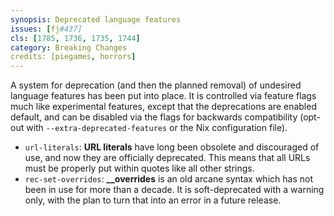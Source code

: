 ```yaml
---
synopsis: Deprecated language features
issues: [fj#437]
cls: [1785, 1736, 1735, 1744]
category: Breaking Changes
credits: [piegames, horrors]
---
```


A system for deprecation (and then the planned removal) of undesired language features has been put into place.
It is controlled via feature flags much like experimental features, except that the deprecations are enabled default,
and can be disabled via the flags for backwards compatibility (opt-out with `--extra-deprecated-features` or the Nix configuration file).

- `url-literals`: **URL literals** have long been obsolete and discouraged of use, and now they are officially deprecated.
  This means that all URLs must be properly put within quotes like all other strings.
- `rec-set-overrides`: **__overrides** is an old arcane syntax which has not been in use for more than a decade.
  It is soft-deprecated with a warning only, with the plan to turn that into an error in a future release.
